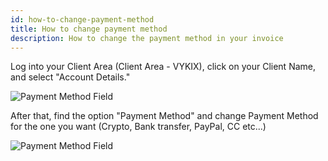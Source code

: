 ```yaml
---
id: how-to-change-payment-method
title: How to change payment method
description: How to change the payment method in your invoice
---
```


Log into your Client Area (Client Area - VYKIX), click on your Client Name, and select "Account Details."

![Payment Method Field](https://i.imgur.com/OoZl3v4.jpeg)

After that, find the option "Payment Method" and change Payment Method for the one you want (Crypto, Bank transfer, PayPal, CC etc...)

![Payment Method Field](https://i.imgur.com/lQYfRAK.jpeg)


